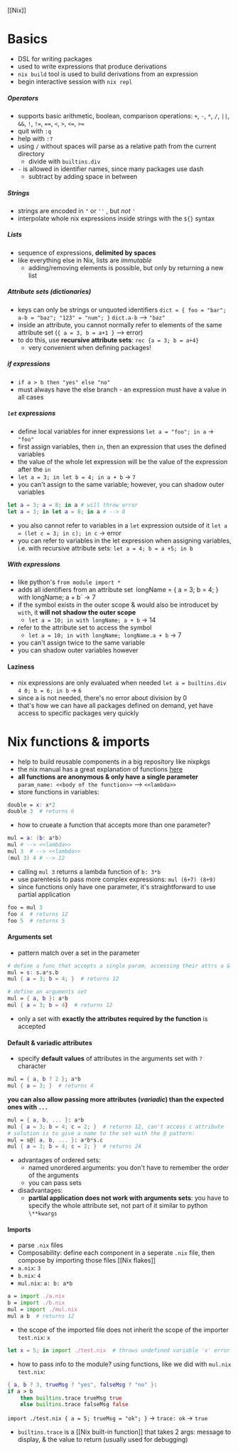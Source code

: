 [[Nix]]

# Basics
- DSL for writing packages
- used to write expressions that produce derivations
- `nix build` tool is used to build derivations from an expression
- begin interactive session with `nix repl`
##### Operators
- supports basic arithmetic, boolean, comparison operations: `+`, `-`, `*`, `/`, `||`, `&&`, `!`, `!=`, `==`, `<`, `>`, `<=`, `>=`
- quit with `:q`
- help with `:?`
- using `/` without spaces will parse as a relative path from the current directory
	- divide with `builtins.div`
- `-` is allowed in identifier names, since many packages use dash
	- subtract by adding space in between
##### Strings
- strings are encoded in `"` or `''` , but *not `'`*
- interpolate whole nix expressions inside strings with the `${}` syntax
##### Lists
- sequence of expressions, **delimited by spaces**
- like everything else in Nix, lists are *immutable*
	- adding/removing elements is possible, but only by returning a new list
##### Attribute sets (dictionaries)
- keys can only be strings or unquoted identifiers
`dict = { foo = "bar"; a-b = "baz"; "123" = "num"; }`
`dict.a-b` --> `"baz"`
- inside an attribute, you cannot normally refer to elements of the same attribute set (`{ a = 3, b = a+1 }` --> error)
- to do this, use **recursive attribute sets**: `rec {a = 3; b = a+4}`
	- very convenient when defining packages!
##### if expressions
- `if a > b then "yes" else "no"`
- must always have the else branch - an expression must have a value in all cases
##### `let` expressions
- define local variables for inner expressions
`let a = "foo"; in a` -> `"foo"`
- first assign variables, then `in`, then an expression that uses the defined variables
- the value of the whole let expression will be the value of the expression after the `in`
- `let a = 3; in let b = 4; in a + b` -> `7`
- you can't assign  to the same variable; however, you can shadow outer variables
```nix
let a = 3; a = 8; in a # will throw error
let a = 3; in let a = 8; in a # --> 8
```
- you also cannot refer to variables in a `let` expression outside of it
`let a = (let c = 3; in c); in c` -> error
- you can refer to variables in the let expression when assigning variables, i.e. with recursive attribute sets:
`let a = 4; b = a +5; in b`

##### With expressions
- like python's `from module import *`
- adds all identifiers from an attribute set`
`longName = { a = 3; b = 4; }`
`with longName; a + b` -> 7
- if the symbol exists in the outer scope & would also be introducet by `with`, it **will not shadow the outer scope**
	- `let a = 10; in with longName; a + b` -> 14
- refer to the attribute set to access the symbol
	- `let a = 10; in with longName; longName.a + b` -> 7
- you can't assign twice to the same variable
- you can shadow outer variables however

#### Laziness
- nix expressions are only evaluated when needed
`let a = builtins.div 4 0; b = 6; in b` -> `6` 
- since a is not needed, there's no error about division by 0
- that's how we can have all packages defined on demand, yet have access to specific packages very quickly

# Nix functions & imports
- help to build reusable components in a big repository like nixpkgs
- the nix manual has a great explanation of functions [here](https://nixos.org/manual/nix/stable/expressions/language-constructs.html#functions)
- **all functions are anonymous & only have a single parameter**
`param_name: <<body of the function>>` --> `<<lambda>>`
- store functions in variables:
```nix
double = x: x*2
double 3  # returns 6
```

- how to crueate a function that accepts more than one parameter?
```nix
mul = a: (b: a*b)
mul # --> <<lambda>>
mul 3  # --> <<lambda>>
(mul 3) 4 # --> 12
```
- calling `mul 3` returns a lambda function of `b: 3*b`
- use parentesis to pass more complex expressions: `mul (6+7) (8+9)`
- since functions only have one parameter, it's straightforward to use partial application
```nix
foo = mul 3
foo 4  # returns 12
foo 5  # returns 5
```

#### Arguments set
- pattern match over a set in the parameter
```nix
# define a func that accepts a single param, accessing their attrs a & b
mul = s: s.a*s.b
mul { a = 3; b = 4; }  # returns 12

# define an arguments set
mul = { a, b }: a*b
mul { a = 3; b = 4}  # returns 12
```
- only a set with **exactly the attributes required by the function** is accepted

#### Default & variadic attributes
- specify **default values** of attributes in the arguments set with `?` character
```nix
mul = { a, b ? 2 }; a*b
mul { a = 3; }  # returns 4
```
**you can also allow passing more attributes (*variadic*) than the expected ones with  `...`**
```nix
mul = { a, b, ... }: a*b
mul { a = 3; b = 4; c = 2; }  # returns 12, can't access c attribute
# solution is to give a name to the set with the @ pattern:
mul = s@{ a, b, ... }: a*b*s.c
mul { a = 3; b = 4; c = 2; }  # returns 24
```
- advantages of ordered sets:
	- named unordered arguments: you don't have to remember the order of the arguments
	- you can pass sets
- disadvantages:
	- **partial application does not work with arguments sets**: you have to specify the whole attribute set, not part of it
similar to python `\**kwargs`
#### Imports
- parse `.nix` files
- Composability: define each component in a seperate `.nix` file, then compose by importing those files
[[Nix flakes]]
- `a.nix`:
`3`
- `b.nix`:
`4`
- `mul.nix`:
`a: b: a*b`

```nix
a = import ./a.nix
b = import ./b.nix
mul = import ./mul.nix
mul a b  # returns 12
```
- the scope of the imported file does not inherit the scope of the importer
`test.nix`:
`x`
```nix
let x = 5; in import ./test.nix  # throws undefined variable 'x' error
```
- how to pass info to the module? using functions, like we did with `mul.nix`
`test.nix`:
```nix
{ a, b ? 3, trueMsg ? "yes", falseMsg ? "no" }:
if a > b
	then builtins.trace trueMsg true
	else builtins.trace falseMsg false
```

`import ./test.nix { a = 5; trueMsg = "ok"; }`
-> `trace: ok`
-> `true`
- `builtins.trace` is a [[Nix built-in function]] that takes 2 args: message to display, & the value to return (usually used for debugging)